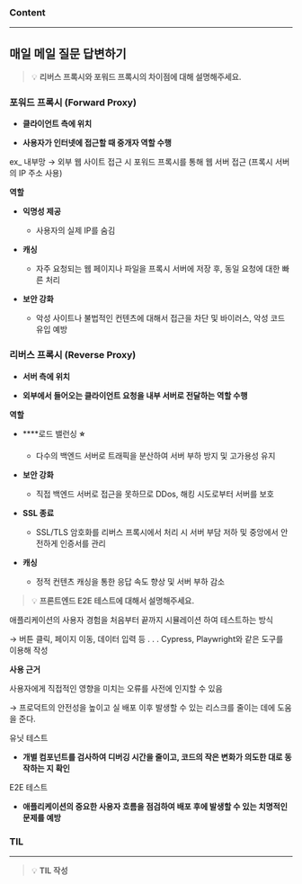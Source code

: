 
### Content

---

## 매일 메일 질문 답변하기

> 💡 ****리버스 프록시와 포워드 프록시의 차이점에 대해 설명해주세요.****

### 포워드 프록시 (**Forward Proxy**)

- **클라이언트 측에 위치**

- **사용자가 인터넷에 접근할 때 중개자 역할 수행**


ex_ 내부망 → 외부 웹 사이트 접근 시 포워드 프록시를 통해 웹 서버 접근 (프록시 서버의 IP 주소 사용)


**역할**

- **익명성 제공**
  - 사용자의 실제 IP를 숨김


- **캐싱**
  - 자주 요청되는 웹 페이지나 파일을 프록시 서버에 저장 후, 동일 요청에 대한 빠른 처리


- **보안 강화**
  - 악성 사이트나 불법적인 컨텐츠에 대해서 접근을 차단 및 바이러스, 악성 코드 유입 예방



### 리버스 프록시 (**Reverse Proxy**)

- **서버 측에 위치**

- **외부에서 들어오는 클라이언트 요청을 내부 서버로 전달하는 역할 수행**


**역할**

- ****로드 밸런싱 **⭐**
  - 다수의 백엔드 서버로 트래픽을 분산하여 서버 부하 방지 및 고가용성 유지


- **보안 강화**
  - 직접 백엔드 서버로 접근을 못하므로 DDos, 해킹 시도로부터 서버를 보호


- **SSL 종료**
  - SSL/TLS 암호화를 리버스 프록시에서 처리 시 서버 부담 저하 및 중앙에서 안전하게 인증서를 관리


- **캐싱**
  - 정적 컨텐츠 캐싱을 통한 응답 속도 향상 및 서버 부하 감소



> 💡 ****프론트엔드 E2E 테스트에 대해서 설명해주세요.****

애플리케이션의 사용자 경험을 처음부터 끝까지 시뮬레이션 하여 테스트하는 방식

→ 버튼 클릭, 페이지 이동, 데이터 입력 등 . . . Cypress, Playwright와 같은 도구를 이용해 작성


**사용 근거**

사용자에게 직접적인 영향을 미치는 오류를 사전에 인지할 수 있음

→ 프로덕트의 안전성을 높이고 실 배포 이후 발생할 수 있는 리스크를 줄이는 데에 도움을 준다.


유닛 테스트

- **개별 컴포넌트를 검사하여 디버깅 시간을 줄이고, 코드의 작은 변화가 의도한 대로 동작하는 지 확인**

E2E 테스트

- **애플리케이션의 중요한 사용자 흐름을 점검하여 배포 후에 발생할 수 있는 치명적인 문제를 예방**


### **TIL**

---


> 💡 **TIL 작성**

